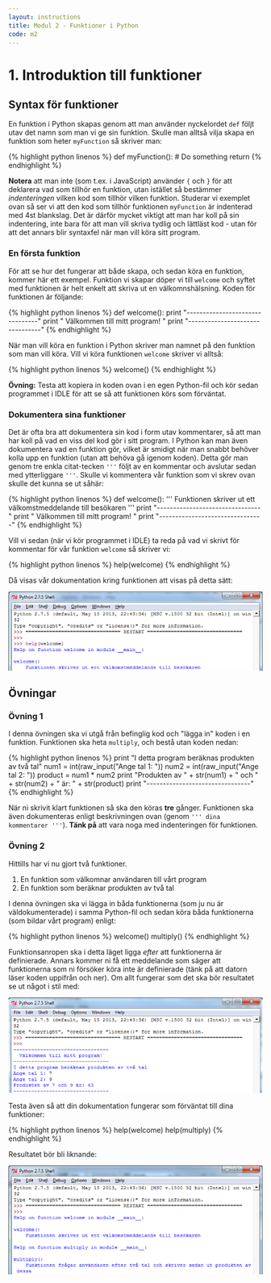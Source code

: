 ```yaml
---
layout: instructions
title: Modul 2 - Funktioner i Python
code: m2
---
```


# 1. Introduktion till funktioner

## Syntax för funktioner

En funktion i Python skapas genom att man använder nyckelordet `def` följt utav det namn som man vi ge sin funktion. Skulle man alltså vilja skapa en funktion som heter `myFunction` så skriver man:

{% highlight python linenos %}
def myFunction():
    # Do something
    return
{% endhighlight %}

__Notera__ att man inte (som t.ex. i JavaScript) använder `{` och `}` för att deklarera vad som tillhör en funktion, utan istället så bestämmer _indenteringen_ vilken kod som tillhör vilken funktion. Studerar vi exemplet ovan så ser vi att den kod som tillhör funktionen `myFunction` är indenterad med 4st blankslag. Det är därför mycket viktigt att man har koll på sin indentering, inte bara för att man vill skriva tydlig och lättläst kod - utan för att det annars blir syntaxfel när man vill köra sitt program.

### En första funktion

För att se hur det fungerar att både skapa, och sedan köra en funktion, kommer här ett exempel. Funktion vi skapar döper vi till `welcome` och syftet med funktionen är helt enkelt att skriva ut en välkomnshälsning. Koden för funktionen är följande:

{% highlight python linenos %}
def welcome():
    print "--------------------------------"
    print "  Välkommen till mitt program!  "
    print "--------------------------------"
{% endhighlight %}

När man vill köra en funktion i Python skriver man namnet på den funktion som man vill köra. Vill vi köra funktionen `welcome` skriver vi alltså:

{% highlight python linenos %}
welcome()
{% endhighlight %}

__Övning:__ Testa att kopiera in koden ovan i en egen Python-fil och kör sedan programmet i IDLE för att se så att funktionen körs som förväntat.

### Dokumentera sina funktioner

Det är ofta bra att dokumentera sin kod i form utav kommentarer, så att man har koll på vad en viss del kod gör i sitt program. I Python kan man även dokumentera vad en funktion gör, vilket är smidigt när man snabbt behöver kolla upp en funktion (utan att behöva gå igenom koden). Detta gör man genom tre enkla citat-tecken `'''` följt av en kommentar och avslutar sedan med ytterliggare `'''`. Skulle vi kommentera vår funktion som vi skrev ovan skulle det kunna se ut såhär:

{% highlight python linenos %}
def welcome():
    '''
        Funktionen skriver ut ett välkomstmeddelande till besökaren
    '''
    print "--------------------------------"
    print "  Välkommen till mitt program!  "
    print "--------------------------------"
{% endhighlight %}

Vill vi sedan (när vi kör programmet i IDLE) ta reda på vad vi skrivt för kommentar för vår funktion `welcome` så skriver vi:

{% highlight python linenos %}
help(welcome)
{% endhighlight %}

Då visas vår dokumentation kring funktionen att visas på detta sätt:

![IDLE](images/idle1.png)

## Övningar

### Övning 1

I denna övningen ska vi utgå från befinglig kod och "lägga in" koden i en funktion. Funktionen ska heta `multiply`, och bestå utan koden nedan:

{% highlight python linenos %}
print "I detta program beräknas produkten av två tal"
num1 = int(raw_input("Ange tal 1: "))
num2 = int(raw_input("Ange tal 2: "))
product = num1 * num2
print "Produkten av " + str(num1) + " och " + str(num2) + " är: " + str(product)
print "--------------------------------"
{% endhighlight %}

När ni skrivit klart funktionen så ska den köras __tre__ gånger. Funktionen ska även dokumenteras enligt beskrivningen ovan (genom `''' dina kommentarer '''`). __Tänk på__ att vara noga med indenteringen för funktionen.

### Övning 2

Hittills har vi nu gjort två funktioner.

1. En funktion som välkomnar användaren till vårt program
2. En funktion som beräknar produkten av två tal

I denna övningen ska vi lägga in båda funktionerna (som ju nu är väldokumenterade) i samma Python-fil och sedan köra båda funktionerna (som bildar vårt program) enligt:

{% highlight python linenos %}
welcome()
multiply()
{% endhighlight %}

Funktionsanropen ska i detta läget ligga _efter_ att funktionerna är definierade. Annars kommer ni få ett meddelande som säger att funktionerna som ni försöker köra inte är definierade (tänk på att datorn läser koden uppifrån och ner). Om allt fungerar som det ska bör resultatet se ut något i stil med:

![](images/idle2.png)

Testa även så att din dokumentation fungerar som förväntat till dina funktioner:

{% highlight python linenos %}
help(welcome)
help(multiply)
{% endhighlight %}

Resultatet bör bli liknande:

![](images/idle3.png)